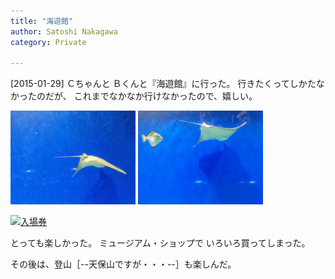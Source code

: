 ```yaml
---
title: "海遊館"
author: Satoshi Nakagawa
category: Private

---
```


[2015-01-29]  Ｃちゃんと
Ｂくんと『海遊館』に行った。
行きたくってしかたなかったのだが、
これまでなかなか行けなかったので、嬉しい。

<a href="/pict/2015-01-29-ray-1.jpg"><img src="/pict/2015-01-29-ray-1.jpg" alt="エイ" width="200"/></a>
<a href="/pict/2015-01-29-ray-2.jpg"><img src="/pict/2015-01-29-ray-2.jpg" alt="" width="200"/></a>

<a href="/pict/2015-01-29-kaiyukan.jpg"><img src="/pict/2015-01-29-kaiyukan.jpg" alt="入場券" width="200"/></a>
<a href="/pict/2015-01-29-kaiyukan-2.jpg"><img src="/pict/2015-01-29-kaiyukan-2.jpg" alt="" width="200"/></a>

 とっても楽しかった。
ミュージアム・ショップで
いろいろ買ってしまった。

 その後は、登山［--天保山ですが・・・--］も楽しんだ。

